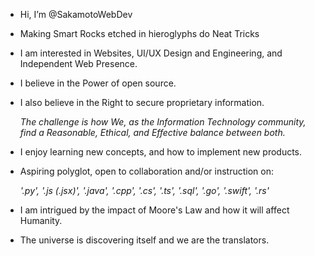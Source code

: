 - Hi, I’m @SakamotoWebDev
  
- Making Smart Rocks etched in hieroglyphs do Neat Tricks

- I am interested in Websites, UI/UX Design and Engineering, and Independent Web Presence.
- I believe in the Power of open source.
- I also believe in the Right to secure proprietary information.
  
    *The challenge is how We, as the Information Technology community, find a Reasonable, Ethical, and Effective balance between both.*

- I enjoy learning new concepts, and how to implement new products.
- Aspiring polyglot, open to collaboration and/or instruction on:
  
    *'.py', '.js (.jsx)', '.java', '.cpp', '.cs', '.ts', '.sql', '.go', '.swift', '.rs'*
  
- I am intrigued by the impact of Moore's Law and how it will affect Humanity. 
- The universe is discovering itself and we are the translators.
<!---
SakamotoWebDev/SakamotoWebDev is a ✨ special ✨ repository because its `README.md` (this file) appears on your GitHub profile.
You can click the Preview link to take a look at your changes.
--->
